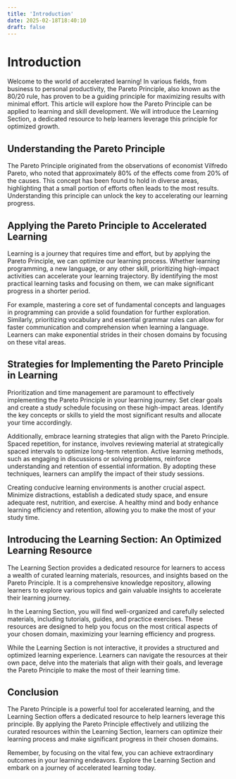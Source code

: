 ```yaml
---
title: 'Introduction'
date: 2025-02-18T18:40:10
draft: false
---
```


# Introduction

Welcome to the world of accelerated learning! In various fields, from business to personal productivity, the Pareto Principle, also known as the 80/20 rule, has proven to be a guiding principle for maximizing results with minimal effort. This article will explore how the Pareto Principle can be applied to learning and skill development. We will introduce the Learning Section, a dedicated resource to help learners leverage this principle for optimized growth.

## Understanding the Pareto Principle

The Pareto Principle originated from the observations of economist Vilfredo Pareto, who noted that approximately 80% of the effects come from 20% of the causes. This concept has been found to hold in diverse areas, highlighting that a small portion of efforts often leads to the most results. Understanding this principle can unlock the key to accelerating our learning progress.

## Applying the Pareto Principle to Accelerated Learning

Learning is a journey that requires time and effort, but by applying the Pareto Principle, we can optimize our learning process. Whether learning programming, a new language, or any other skill, prioritizing high-impact activities can accelerate your learning trajectory. By identifying the most practical learning tasks and focusing on them, we can make significant progress in a shorter period.

For example, mastering a core set of fundamental concepts and languages in programming can provide a solid foundation for further exploration. Similarly, prioritizing vocabulary and essential grammar rules can allow for faster communication and comprehension when learning a language. Learners can make exponential strides in their chosen domains by focusing on these vital areas.

## Strategies for Implementing the Pareto Principle in Learning

Prioritization and time management are paramount to effectively implementing the Pareto Principle in your learning journey. Set clear goals and create a study schedule focusing on these high-impact areas. Identify the key concepts or skills to yield the most significant results and allocate your time accordingly.

Additionally, embrace learning strategies that align with the Pareto Principle. Spaced repetition, for instance, involves reviewing material at strategically spaced intervals to optimize long-term retention. Active learning methods, such as engaging in discussions or solving problems, reinforce understanding and retention of essential information. By adopting these techniques, learners can amplify the impact of their study sessions.

Creating conducive learning environments is another crucial aspect. Minimize distractions, establish a dedicated study space, and ensure adequate rest, nutrition, and exercise. A healthy mind and body enhance learning efficiency and retention, allowing you to make the most of your study time.

## Introducing the Learning Section: An Optimized Learning Resource

The Learning Section provides a dedicated resource for learners to access a wealth of curated learning materials, resources, and insights based on the Pareto Principle. It is a comprehensive knowledge repository, allowing learners to explore various topics and gain valuable insights to accelerate their learning journey.

In the Learning Section, you will find well-organized and carefully selected materials, including tutorials, guides, and practice exercises. These resources are designed to help you focus on the most critical aspects of your chosen domain, maximizing your learning efficiency and progress.

While the Learning Section is not interactive, it provides a structured and optimized learning experience. Learners can navigate the resources at their own pace, delve into the materials that align with their goals, and leverage the Pareto Principle to make the most of their learning time.

## Conclusion

The Pareto Principle is a powerful tool for accelerated learning, and the Learning Section offers a dedicated resource to help learners leverage this principle. By applying the Pareto Principle effectively and utilizing the curated resources within the Learning Section, learners can optimize their learning process and make significant progress in their chosen domains.

Remember, by focusing on the vital few, you can achieve extraordinary outcomes in your learning endeavors. Explore the Learning Section and embark on a journey of accelerated learning today.
